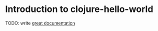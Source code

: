 # Introduction to clojure-hello-world

TODO: write [great documentation](http://jacobian.org/writing/what-to-write/)

